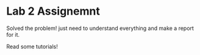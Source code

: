# Lab 2 Assignemnt

Solved the problem!
just need to understand everything and make a report for it. 

Read some tutorials!

